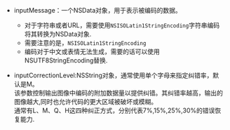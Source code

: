 * inputMessage：一个NSData对象，用于表示被编码的数据。  
    - 对于字符串或者URL，需要使用`NSISOLatin1StringEncoding`字符串编码将其转换为NSData对象.  
    - 需要注意的是，`NSISOLatin1StringEncoding`  
    - 编码对于中文或表情无法生成，需要的话可以使用NSUTF8StringEncoding替换.  
 
* inputCorrectionLevel:NSString对象，通常使用单个字母来指定纠错率，默认是M。  
  该参数控制输出图像中编码的附加数据量以提供纠错。其纠错率越高，输出的图像越大,同时也允许代码的更大区域被破坏或模糊。  
  通常有L、M、Q、H这四种纠正方式，分别代表7%,15%,25%,30%的错误恢复能力.  

